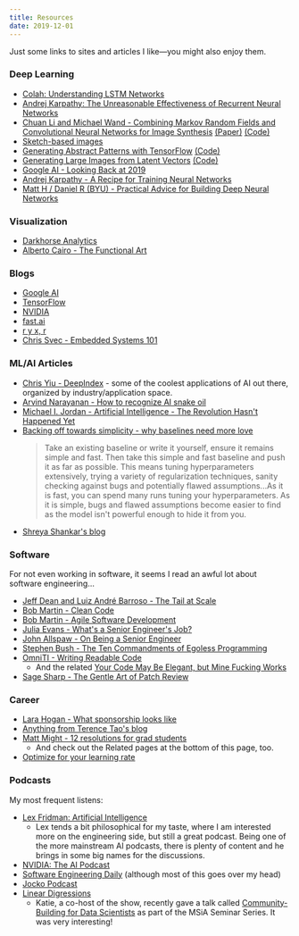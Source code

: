 ```yaml
---
title: Resources
date: 2019-12-01
---
```


Just some links to sites and articles I like&mdash;you might also enjoy them.

### Deep Learning

- [Colah: Understanding LSTM Networks](https://colah.github.io/posts/2015-08-Understanding-LSTMs)
- [Andrej Karpathy: The Unreasonable Effectiveness of Recurrent Neural Networks](http://karpathy.github.io/2015/05/21/rnn-effectiveness/)
- [Chuan Li and Michael Wand - Combining Markov Random Fields and Convolutional Neural Networks for Image Synthesis](https://chuanli11.github.io/2019/07/01/style-transfer.html) [(Paper)](https://arxiv.org/abs/1601.04589) [(Code)](https://github.com/chuanli11/CNNMRF)
- [Sketch-based images](https://www.cc.gatech.edu/~hays/7476/projects/Cusuh/)
- [Generating Abstract Patterns with TensorFlow](http://blog.otoro.net/2016/03/25/generating-abstract-patterns-with-tensorflow/) [(Code)](https://github.com/hardmaru/cppn-tensorflow)
- [Generating Large Images from Latent Vectors](http://blog.otoro.net/2016/04/01/generating-large-images-from-latent-vectors/) [(Code)](https://github.com/hardmaru/cppn-gan-vae-tensorflow)
- [Google AI - Looking Back at 2019](https://ai.googleblog.com/2020/01/google-research-looking-back-at-2019.html)
- [Andrej Karpathy - A Recipe for Training Neural Networks](http://karpathy.github.io/2019/04/25/recipe/)
- [Matt H / Daniel R (BYU) - Practical Advice for Building Deep Neural Networks](https://pcc.cs.byu.edu/2017/10/02/practical-advice-for-building-deep-neural-networks/)

### Visualization

- [Darkhorse Analytics](https://www.darkhorseanalytics.com/blog)
- [Alberto Cairo - The Functional Art](http://www.thefunctionalart.com)

### Blogs

- [Google AI](https://ai.googleblog.com)
- [TensorFlow](https://blog.tensorflow.org)
- [NVIDIA](https://blogs.nvidia.com)
- [fast.ai](https://www.fast.ai)
- [r y x, r](https://ryxcommar.com)
- [Chris Svec - Embedded Systems 101](https://embedded.fm/blog/ese101)

### ML/AI Articles

- [Chris Yiu - DeepIndex](https://deepindex.org) - some of the coolest applications of AI out there, organized by industry/application space.
- [Arvind Narayanan - How to recognize AI snake oil](https://www.cs.princeton.edu/~arvindn/talks/MIT-STS-AI-snakeoil.pdf)
- [Michael I. Jordan - Artificial Intelligence - The Revolution Hasn't Happened Yet](https://hdsr.mitpress.mit.edu/pub/wot7mkc1)
- [Backing off towards simplicity - why baselines need more love](https://smerity.com/articles/2017/baselines_need_love.html)
    > Take an existing baseline or write it yourself, ensure it remains simple and fast. Then take this simple and fast baseline and push it as far as possible. This means tuning hyperparameters extensively, trying a variety of regularization techniques, sanity checking against bugs and potentially flawed assumptions...As it is fast, you can spend many runs tuning your hyperparameters. As it is simple, bugs and flawed assumptions become easier to find as the model isn't powerful enough to hide it from you.
- [Shreya Shankar's blog](https://www.shreya-shankar.com)

### Software

For not even working in software, it seems I read an awful lot about software engineering...

- [Jeff Dean and Luiz André Barroso - The Tail at Scale](https://cseweb.ucsd.edu/~gmporter/classes/fa17/cse124/post/schedule/p74-dean.pdf)
- [Bob Martin - Clean Code](https://www.amazon.com/Clean-Code-Handbook-Software-Craftsmanship/dp/0132350882)
- [Bob Martin - Agile Software Development](https://www.amazon.com/Software-Development-Principles-Patterns-Practices/dp/0135974445)
- [Julia Evans - What's a Senior Engineer's Job?](https://jvns.ca/blog/senior-engineer/)
- [John Allspaw - On Being a Senior Engineer](https://www.kitchensoap.com/2012/10/25/on-being-a-senior-engineer/)
- [Stephen Bush - The Ten Commandments of Egoless Programming](http://blog.stephenwyattbush.com/2012/04/07/dad-and-the-ten-commandments-of-egoless-programming)
- [OmniTI - Writing Readable Code](https://omniti.com/seeds/writing-readable-code.html)
  - And the related [Your Code May Be Elegant, but Mine Fucking Works](https://omniti.com/seeds/your-code-may-be-elegant.html)
- [Sage Sharp - The Gentle Art of Patch Review](https://sage.thesharps.us/2014/09/01/the-gentle-art-of-patch-review/)

### Career

- [Lara Hogan - What sponsorship looks like](https://larahogan.me/blog/what-sponsorship-looks-like/)
- [Anything from Terence Tao's blog](https://terrytao.wordpress.com/career-advice/)
- [Matt Might - 12 resolutions for grad students](http://matt.might.net/articles/grad-student-resolutions/)
  - And check out the Related pages at the bottom of this page, too.
- [Optimize for your learning rate](https://www.quora.com/What-are-mistakes-which-software-engineers-make-in-their-early-years/answer/Edmond-Lau)

### Podcasts

My most frequent listens:

- [Lex Fridman: Artificial Intelligence](https://lexfridman.com/ai/)
  - Lex tends a bit philosophical for my taste, where I am interested more on the engineering side, but still a great podcast. Being one of the more mainstream AI podcasts, there is plenty of content and he brings in some big names for the discussions.
- [NVIDIA: The AI Podcast](https://blogs.nvidia.com/ai-podcast/)
- [Software Engineering Daily](https://softwareengineeringdaily.com) (although most of this goes over my head)
- [Jocko Podcast](https://jockopodcast.com/)
- [Linear Digressions](http://lineardigressions.com/)
  - Katie, a co-host of the show, recently gave a talk called [Community-Building for Data Scientists](https://www.eventbrite.com/e/msia-seminar-series-community-building-for-data-scientists-by-katie-malone-registration-103277243014) as part of the MSiA Seminar Series. It was very interesting!
